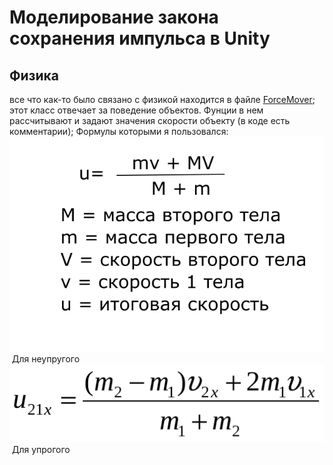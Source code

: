 # Моделирование закона сохранения импульса в Unity

## Физика
все что как-то было связано с физикой находится в файле [ForceMover](https://github.com/AlexeyGorbunov72/modelingLabPhys/blob/master/Assets/scripts/ForceMover.cs);
этот класс отвечает за поведение объектов. Фунции в нем рассчитывают и задают значения скороcти объекту (в коде есть комментарии);
Формулы которыми я пользовался:
![alt text](./resil.png "Описание будет тут")
​ Для неупругого 
![alt text](./упругоеСтолкновение.gif "Описание будет тут")
​ Для упрогого

